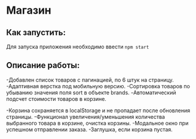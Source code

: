 # Магазин

## Как запустить:

Для запуска приложения необходимо ввести `npm start`

## Описание работы:

-Добавлен список товаров с пагинацией, по 6 штук на страницу.
-Адаптивная верстка под мобильную версию.
-Сортировка товаров по убыванию значения поля sort в объекте brands.
-Автоматический подсчет стоимости товаров в корзине.

-Корзина сохраняется в localStorage и не пропадает после обновления страницы.
-Функционал увеличения/уменьшения количества выбранного товара в корзине, очистка корзины.
-Модальное окно при успешном отправлении заказа.
-Заглушка, если корзина пустая.
